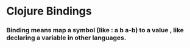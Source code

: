 <h1>Clojure Bindings</h1>
<h3>Binding means map a symbol (like : a b a-b) to a value , like declaring a variable in other languages.</h3>
